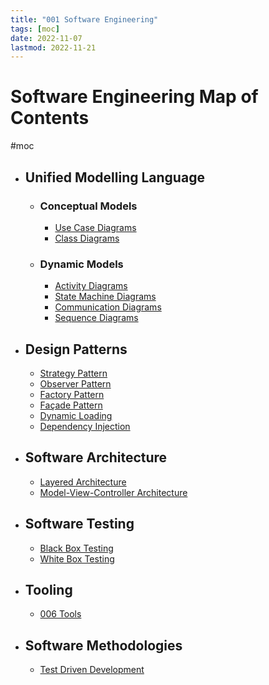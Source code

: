 ```yaml
---
title: "001 Software Engineering"
tags: [moc]
date: 2022-11-07
lastmod: 2022-11-21
---
```

# Software Engineering Map of Contents
#moc 
- ## Unified Modelling Language
	- ### Conceptual Models
		- [Use Case Diagrams](Notes/Use%20Case%20Diagrams.md)
		- [Class Diagrams](Notes/Class%20Diagrams.md)
	- ### Dynamic Models
		- [Activity Diagrams](Notes/Activity%20Diagrams.md)
		- [State Machine Diagrams](Notes/State%20Machine%20Diagrams.md)
		- [Communication Diagrams](Notes/Communication%20Diagrams.md)
		- [Sequence Diagrams](Notes/Sequence%20Diagrams.md)
- ## Design Patterns
	- [Strategy Pattern](Notes/Strategy%20Pattern.md)
	- [Observer Pattern](Notes/Observer%20Pattern.md)
	- [Factory Pattern](Notes/Factory%20Pattern.md)
	- [Façade Pattern](Notes/Fa%C3%A7ade%20Pattern.md)
	- [Dynamic Loading](Notes/Dynamic%20Loading.md)
	- [Dependency Injection](Notes/Dependency%20Injection.md)
- ## Software Architecture
	- [Layered Architecture](Notes/Layered%20Architecture.md)
	- [Model-View-Controller Architecture](Notes/Model-View-Controller%20Architecture.md)
- ## Software Testing
	- [Black Box Testing](Notes/Black%20Box%20Testing.md)
	- [White Box Testing](Notes/White%20Box%20Testing.md)
- ## Tooling
	- [006 Tools](006%20Tools.md)
- ## Software Methodologies
	- [Test Driven Development](Test%20Driven%20Development)
